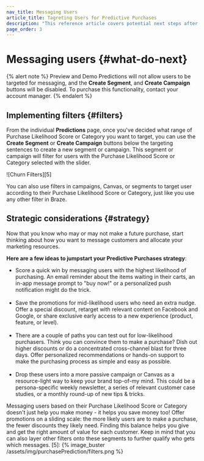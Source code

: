 ```yaml
---
nav_title: Messaging Users
article_title: Tagreting Users for Predictive Purchases
description: "This reference article covers potential next steps after you have created a Purchase Prediction, such as filter implementation and strategic considerations."
page_order: 3
---
```


# Messaging users {#what-do-next}

{% alert note %}
Preview and Demo Predictions will not allow users to be targeted for messaging, and the __Create Segment__, and __Create Campaign__ buttons will be disabled. To purchase this functionality, contact your account manager.
{% endalert %}

## Implementing filters {#filters}

From the individual __Predictions__ page, once you've decided what range of Purchase Likelihood Score or Category you want to target, you can use the __Create Segment__ or __Create Campaign__ buttons below the targeting sentences to create a new segment or campaign. This segment or campaign will filter for users with the Purchase Likelihood Score or Category selected with the slider.

!\[Churn Filters\]\[5\]

You can also use filters in campaigns, Canvas, or segments to target user according to their Purchase Likelihood Score or Category, just like you use any other filter in Braze.

## Strategic considerations {#strategy}

Now that you know who may or may not make a future purchase, start thinking about how you want to message customers and allocate your marketing resources.

__Here are a few ideas to jumpstart your Predictive Purchases strategy__:

- Score a quick win by messaging users with the highest likelihood of purchasing. An email reminder about the items waiting in their carts, an in-app message prompt to "buy now!" or a personalized push notification might do the trick.<br><br>
- Save the promotions for mid-likelihood users who need an extra nudge. Offer a special discount, retarget with relevant content on Facebook and Google, or share exclusive early access to a new experience (product, feature, or level).<br><br>
- There are a couple of paths you can test out for low-likelihood purchasers. Think you can convince them to make a purchase? Dish out higher discounts or do a concentrated cross-channel blast for three days. Offer personalized recommendations or hands-on support to make the purchasing process as simple and easy as possible.<br><br>
- Drop these users into a more passive campaign or Canvas as a resource-light way to keep your brand top-of-my mind. This could be a persona-specific weekly newsletter, a series of relevant customer case studies, or a monthly round-up of new tips & tricks.

Messaging users based on their Purchase Likelihood Score or Category doesn't just help you make money - it helps you save money too! Offer promotions on a sliding scale: the more likely users are to make a purchase, the fewer discounts they likely need. Finding this balance helps you give and get the right amount of value for each customer. Keep in mind that you can also layer other filters onto these segments to further qualify who gets which messages.
[5]: {% image_buster /assets/img/purchasePrediction/filters.png %}
